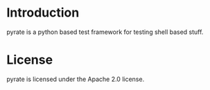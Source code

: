 # Introduction

pyrate is a python based test framework for testing shell based stuff.


# License

pyrate is licensed under the Apache 2.0 license.
